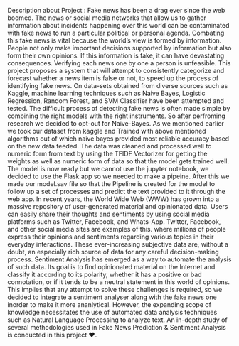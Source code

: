Description about Project :
          Fake news has been a drag ever since the web boomed. The news or social media networks that allow us to gather information about incidents happening over this world can be contaminated with fake news to run a particular political or personal agenda. Combating this fake news is vital because the world’s view is formed by information. People not only make important decisions supported by information but also form their own opinions. If this information is fake, it can have devastating consequences. Verifying each news one by one a person is unfeasible. This project proposes a system that will attempt to consistently categorize and forecast whether a news item is false or not, to speed up the process of identifying fake news. On data-sets obtained from diverse sources such as Kaggle, machine learning techniques such as Naive Bayes, Logistic Regression, Random Forest, and SVM Classifier have been attempted and tested. The difficult process of detecting fake news is often made simple by combining the right models with the right instruments. So after perfroming research we decided to opt-out for Naive-Bayes. As we mentioned earlier we took our dataset from kaggle and Trained with above mentioned algorithms out of which naive bayes provided most reliable accuracy based on the new data feeded. The data was cleaned and processed well to numeric form from text by using the TFIDF Vectorizer for getting the weights as well as numeric form of data so that the model gets trained well. The model is now ready but we cannot use the jupyter notebook, we decided to use the Flask app so we needed to make a pipeine. After this we made our model.sav file so that the Pipeline is created for the model to follow up a set of processes and predict the text provided to it through the web app.
          In recent years, the World Wide Web (WWW) has grown into a massive repository of user-generated material and opinionated data. Users can easily share their thoughts and sentiments by using social media platforms such as Twitter, Facebook, and Whats-App. Twitter, Facebook, and other social media sites are examples of this. where millions of people express their opinions and sentiments regarding various topics in their everyday interactions. These ever-increasing subjective data are, without a doubt, an especially rich source of data for any careful decision-making process. Sentiment Analysis has emerged as a way to automate the analysis of such data. Its goal is to find opinionated material on the Internet and classify it according to its polarity, whether it has a positive or bad connotation, or if it tends to be a neutral statement in this world of opinions. This implies that any attempt to solve these challenges is required, so we decided to integrate a sentiment analyser along with the fake news one inorder to make it more ananlytical. However, the expanding scope of knowledge necessitates the use of automated data analysis techniques such as Natural Language Processing to analyze text. An in-depth study of several methodologies used in Fake News Prediction & Sentiment Analysis is conducted in this project ❤️.